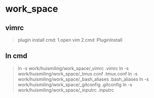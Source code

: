 # work_space

## vimrc
>plugin install cmd:
>1.open vim
>2.cmd :PluginInstall

## ln cmd
>ln -s work/huismiling/work_space/_vimrc .vimrc
>ln -s work/huismiling/work_space/_tmux.conf .tmux.conf
>ln -s work/huismiling/work_space/_bash_aliases .bash_aliases
>ln -s work/huismiling/work_space/_gitconfig .gitconfig
>ln -s work/huismiling/work_space/_inputrc  .inputrc



